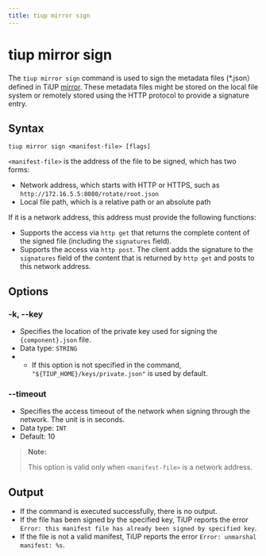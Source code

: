 ```yaml
---
title: tiup mirror sign
---
```


# tiup mirror sign

The `tiup mirror sign` command is used to sign the metadata files (*.json）defined in TiUP [mirror](/tiup/tiup-mirror-reference.md). These metadata files might be stored on the local file system or remotely stored using the HTTP protocol to provide a signature entry.

## Syntax

```shell
tiup mirror sign <manifest-file> [flags]
```

`<manifest-file>` is the address of the file to be signed, which has two forms:

- Network address, which starts with HTTP or HTTPS, such as `http://172.16.5.5:8080/rotate/root.json`
- Local file path, which is a relative path or an absolute path

If it is a network address, this address must provide the following functions:

- Supports the access via `http get` that returns the complete content of the signed file (including the `signatures` field).
- Supports the access via `http post`. The client adds the signature to the `signatures` field of the content that is returned by `http get` and posts to this network address.

## Options

### -k, --key

- Specifies the location of the private key used for signing the `{component}.json` file.
- Data type: `STRING`
- - If this option is not specified in the command, `"${TIUP_HOME}/keys/private.json"` is used by default.

### --timeout

- Specifies the access timeout of the network when signing through the network. The unit is in seconds.
- Data type: `INT`
- Default: 10

> **Note:**
>
> This option is valid only when `<manifest-file>` is a network address.

## Output

- If the command is executed successfully, there is no output.
- If the file has been signed by the specified key, TiUP reports the error `Error: this manifest file has already been signed by specified key`.
- If the file is not a valid manifest, TiUP reports the error `Error: unmarshal manifest: %s`.
